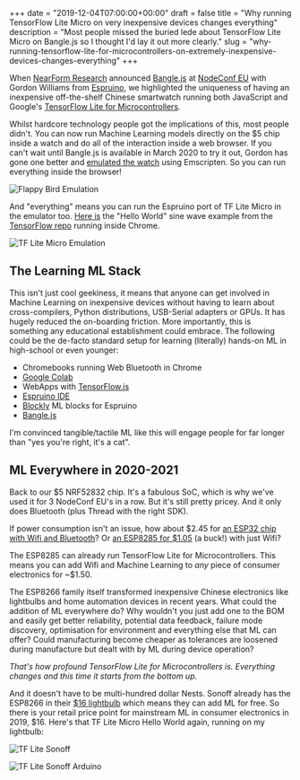 +++
date = "2019-12-04T07:00:00+00:00"
draft = false
title = "Why running TensorFlow Lite Micro on very inexpensive devices changes everything"
description = "Most people missed the buried lede about TensorFlow Lite Micro on Bangle.js so I thought I'd lay it out more clearly."
slug = "why-running-tensorflow-lite-for-microcontrollers-on-extremely-inexpensive-devices-changes-everything"
+++

When [NearForm Research](https://www.nearform.com/research/) announced [Bangle.js](https://www.nearform.com/blog?_sf_s=bangle.js) at [NodeConf EU](https://www.nodeconf.eu/) with Gordon Williams from [Espruino](https://espruino.com), we highlighted the uniqueness of having an inexpensive off-the-shelf Chinese smartwatch running both JavaScript and Google's [TensorFlow Lite for Microcontrollers](https://www.tensorflow.org/lite/microcontrollers).

Whilst hardcore technology people got the implications of this, most people didn't. You can now run Machine Learning models directly on the $5 chip inside a watch and do all of the interaction inside a web browser. If you can't wait until Bangle.js is available in March 2020 to try it out, Gordon has gone one better and [emulated the watch](https://www.espruino.com/ide/emulator.html?codeurl=https://banglejs.com/apps/apps/flappy/app.js&upload) using Emscripten. So you can run everything inside the browser! 


![Flappy Bird Emulation](/images/2019/12/emulator1.jpg)


And "everything" means you can run the Espruino port of TF Lite Micro in the emulator too. [Here is](https://www.espruino.com/ide/emulator.html?gist=c0404a867b3531527428a1843c5fd5fc&upload) the "Hello World" sine wave example from the [TensorFlow repo](https://github.com/tensorflow/tensorflow/tree/master/tensorflow/lite/experimental/micro/examples/hello_world) running inside Chrome.

![TF Lite Micro Emulation](/images/2019/12/emulator2.jpg)


## The Learning ML Stack
This  isn't just cool geekiness, it means that anyone can get involved in Machine Learning on inexpensive devices without having to learn about cross-compilers, Python distributions, USB-Serial adapters or GPUs. It has hugely reduced the on-boarding friction. More importantly, this is something any educational establishment could embrace. The following could be the de-facto standard setup for learning (literally) hands-on ML in high-school or even younger:

* Chromebooks running Web Bluetooth in Chrome
* [Google Colab](https://colab.research.google.com/)
* WebApps with [TensorFlow.js](https://www.tensorflow.org/js) 
* [Espruino IDE](https://espruino.com/ide)
* [Blockly](https://developers.google.com/blockly) ML blocks for Espruino
* [Bangle.js](https://banglejs.com)

I'm convinced tangible/tactile ML like this will engage people for far longer than "yes you're right, it's a cat".

## ML Everywhere in 2020-2021
Back to our $5 NRF52832 chip. It's a fabulous SoC, which is why we've used it for 3 NodeConf EU's in a row. But it's still pretty pricey. And it only does Bluetooth (plus Thread with the right SDK).

If power consumption isn't an issue, how about $2.45 for [an ESP32 chip with Wifi and Bluetooth](https://www2.mouser.com/ProductDetail/Espressif-Systems/ESP32-S0WD?qs=sGAEpiMZZMve4%2FbfQkoj%252BEaa%252BXdRvdmbR%2FQ7UMJWB9I%3D)? Or [an ESP8285 for $1.05](https://www2.mouser.com/ProductDetail/Espressif-Systems/ESP8285H16?qs=sGAEpiMZZMsG1k5vdNM%2Fc8yNQq7qgKEx8g19WW57dfQ%3D) (a buck!) with just Wifi? 

The ESP8285 can already run TensorFlow Lite for Microcontrollers. This means you can add Wifi and Machine Learning to *any* piece of consumer electronics for ~$1.50. 

The ESP8266 family itself transformed inexpensive Chinese electronics like lightbulbs and home automation devices in recent years. What could the addition of ML everywhere do? Why wouldn't you just add one to the BOM and easily get better reliability, potential data feedback, failure mode discovery, optimisation for environment and everything else that ML can offer? Could manufacturing become cheaper as tolerances are loosened during manufacture but dealt with by ML during device operation?

*That's how profound TensorFlow Lite for Microcontrollers is. Everything changes and this time it starts from the bottom up.*

And it doesn't have to be multi-hundred dollar Nests. Sonoff already has the ESP8266 in their [$16 lightbulb](https://www.aliexpress.com/item/32824271928.html) which means they can add ML for free. So there is your retail price point for mainstream ML in consumer electronics in 2019, $16. Here's that TF Lite Micro Hello World again, running on my lightbulb:

![TF Lite Sonoff](/images/2019/12/sonoff2.jpg)

![TF Lite Sonoff Arduino](/images/2019/12/sonoff1.jpg)


